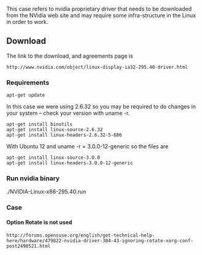 This case refers to nvidia proprietary driver that needs to be downloaded from the NVidia web site and may require some infra-structure in the Linux in order to work. 

## Download 

The link to the download, and agreements page is

    http://www.nvidia.com/object/linux-display-ia32-295.40-driver.html 

### Requirements 

    apt-get update 

In this case we were using 2.6.32 so you may be required to do changes in your system – check your version with uname -r. 

    apt-get install binutils
    apt-get install linux-source-2.6.32
    apt-get install linux-headers-2.6.32-5-686

With Ubuntu 12 and uname -r = 3.0.0-12-generic so the files are 
 
    apt-get install linux-source-3.0.0
    apt-get install linux-headers-3.0.0-12-generic

### Run nvidia binary

./NVIDIA-Linux-x86-295.40.run 

### Case 

#### Option Rotate is not used 

    http://forums.opensuse.org/english/get-technical-help-here/hardware/479822-nvidia-driver-304-43-ignoring-rotate-xorg-conf-post2498521.html

